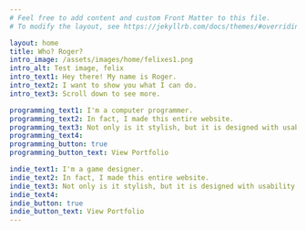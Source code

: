 ```yaml
---
# Feel free to add content and custom Front Matter to this file.
# To modify the layout, see https://jekyllrb.com/docs/themes/#overriding-theme-defaults

layout: home
title: Who? Roger?
intro_image: /assets/images/home/felixes1.png
intro_alt: Test image, felix
intro_text1: Hey there! My name is Roger.
intro_text2: I want to show you what I can do.
intro_text3: Scroll down to see more.

programming_text1: I'm a computer programmer.
programming_text2: In fact, I made this entire website.
programming_text3: Not only is it stylish, but it is designed with usability in mind. It's easy to update and modify with blog posts and custom pages without having to modify anything technical.
programming_text4:
programming_button: true
programming_button_text: View Portfolio

indie_text1: I'm a game designer.
indie_text2: In fact, I made this entire website.
indie_text3: Not only is it stylish, but it is designed with usability in mind. It's easy to update and modify with blog posts and custom pages without having to modify anything technical.
indie_text4:
indie_button: true
indie_button_text: View Portfolio
---
```

